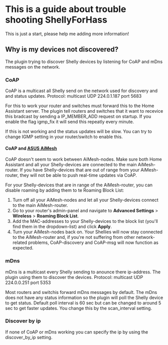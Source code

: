 # This is a guide about trouble shooting ShellyForHass

This is just a start, please help me adding more information!

## Why is my devices not discovered?
The plugin trying to discover Shelly devices by listening for CoAP and mDns messages on the network.

### CoAP
CoAP is a multicast all Shelly send on the network used for discovery and and status updates.
Protocol: multicast UDP 224.0.1.187 port 5683

For this to work your router and switches must forward this to the Home Assistant server. The plugin tell routers and switches that it want to recevice this bradcast by sending a IP_MEMBER_ADD request on startup. If you enable the flag igmp_fix it will send this repeatly every minute.

If this is not working and the status updates will be slow. You can try to change IGMP setting in your router/switch to enable this.

#### CoAP and [ASUS AiMesh](https://www.asus.com/aimesh)

CoAP doesn't seem to work between AiMesh-nodes. Make sure both Home Assistant and all your Shelly-devices are connected to the main AiMesh-router. If you have Shelly-devices that are out of range from your AiMesh-router, they will not be able to push real-time updates via CoAP.

For your Shelly-devices that are in range of the AiMesh-router, you can disable roaming by adding them to te Roaming Block List:
1. Turn off all your AiMesh-nodes and let all your Shelly-devices connect to the main AiMesh-router.
2. Go to your router's admin-panel and navigate to **Advanced Settings** > **Wireless** > **Roaming Block List**.
3. Add the MAC-addresses to your Shelly-devices to the block list (you'll find them in the dropdown-list) and click **Apply**.
4. Turn your AiMesh-nodes back on. Your Shellies will now stay connected to the AiMesh-router and, if you're not suffering from other network-related problems, CoAP-discovery and CoAP-msg will now function as expected.

### mDns
mDns is a multicast every Shelly sending to anounce there ip-address. The plugin using them to discover the devices.
Protocol: multicast UDP 224.0.0.251 port 5353

Most routers and switchis forward mDns messages by default. The mDns does not have any status information so the plugin will poll the Shelly device to get status. Default poll interval is 60 sec but can be changed to around 5 sec to get faster updates. You change this by the scan_interval setting.

### Discover by ip
If none of CoAP or mDns working you can specify the ip by using the discover_by_ip setting.
